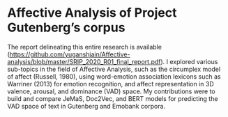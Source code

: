 # Affective Analysis of Project Gutenberg’s corpus
The report delineating this entire research is available (https://github.com/yuganshjain/Affective-analysis/blob/master/SRIP_2020_R01_final_report.pdf).
I explored various sub-topics in the field of Affective Analysis, such as the circumplex model of affect (Russell, 1980), using word-emotion association lexicons such as Warriner (2013) for emotion recognition, and affect representation in 3D valence, arousal, and dominance (VAD) space. My contributions were to build and compare JeMaS, Doc2Vec, and BERT models for predicting the VAD space of text in Gutenberg and Emobank corpora.
